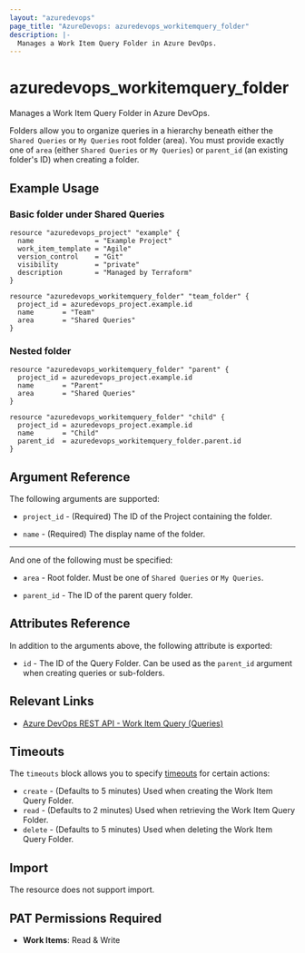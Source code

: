 ```yaml
---
layout: "azuredevops"
page_title: "AzureDevops: azuredevops_workitemquery_folder"
description: |-
  Manages a Work Item Query Folder in Azure DevOps.
---
```


# azuredevops_workitemquery_folder

Manages a Work Item Query Folder in Azure DevOps.

Folders allow you to organize queries in a hierarchy beneath either the `Shared Queries` or `My Queries` root folder (area).
You must provide exactly one of `area` (either `Shared Queries` or `My Queries`) or `parent_id` (an existing folder's ID) when creating a folder.

## Example Usage

### Basic folder under Shared Queries

```hcl
resource "azuredevops_project" "example" {
  name               = "Example Project"
  work_item_template = "Agile"
  version_control    = "Git"
  visibility         = "private"
  description        = "Managed by Terraform"
}

resource "azuredevops_workitemquery_folder" "team_folder" {
  project_id = azuredevops_project.example.id
  name       = "Team"
  area       = "Shared Queries"
}
```

### Nested folder

```hcl
resource "azuredevops_workitemquery_folder" "parent" {
  project_id = azuredevops_project.example.id
  name       = "Parent"
  area       = "Shared Queries"
}

resource "azuredevops_workitemquery_folder" "child" {
  project_id = azuredevops_project.example.id
  name       = "Child"
  parent_id  = azuredevops_workitemquery_folder.parent.id
}
```

## Argument Reference

The following arguments are supported:

* `project_id` - (Required) The ID of the Project containing the folder.

* `name` - (Required) The display name of the folder.

---

And one of the following must be specified:

* `area` - Root folder. Must be one of `Shared Queries` or `My Queries`.

* `parent_id` - The ID of the parent query folder.

## Attributes Reference

In addition to the arguments above, the following attribute is exported:

* `id` - The ID of the Query Folder. Can be used as the `parent_id` argument when creating queries or sub-folders.

## Relevant Links

* [Azure DevOps REST API - Work Item Query (Queries)](https://learn.microsoft.com/en-us/rest/api/azure/devops/wit/queries?view=azure-devops-rest-7.1)

## Timeouts

The `timeouts` block allows you to specify [timeouts](https://developer.hashicorp.com/terraform/language/resources/syntax#operation-timeouts) for certain actions:

* `create` - (Defaults to 5 minutes) Used when creating the Work Item Query Folder.
* `read` - (Defaults to 2 minutes) Used when retrieving the Work Item Query Folder.
* `delete` - (Defaults to 5 minutes) Used when deleting the Work Item Query Folder.

## Import

The resource does not support import.

## PAT Permissions Required

* **Work Items**: Read & Write
